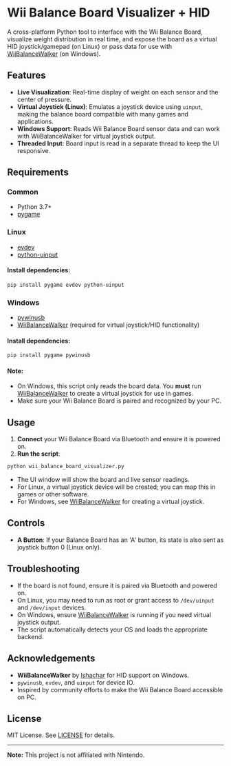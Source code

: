 # Wii Balance Board Visualizer + HID

A cross-platform Python tool to interface with the Wii Balance Board, visualize weight distribution in real time, and expose the board as a virtual HID joystick/gamepad (on Linux) or pass data for use with [WiiBalanceWalker](https://github.com/lshachar/WiiBalanceWalker) (on Windows).

## Features

- **Live Visualization**: Real-time display of weight on each sensor and the center of pressure.
- **Virtual Joystick (Linux)**: Emulates a joystick device using `uinput`, making the balance board compatible with many games and applications.
- **Windows Support**: Reads Wii Balance Board sensor data and can work with WiiBalanceWalker for virtual joystick output.
- **Threaded Input**: Board input is read in a separate thread to keep the UI responsive.

## Requirements

### Common
- Python 3.7+
- [pygame](https://pypi.org/project/pygame/)

### Linux
- [evdev](https://pypi.org/project/evdev/)
- [python-uinput](https://pypi.org/project/python-uinput/)

#### Install dependencies:
```bash
pip install pygame evdev python-uinput
```

### Windows

- [pywinusb](https://pypi.org/project/pywinusb/)
- [WiiBalanceWalker](https://github.com/lshachar/WiiBalanceWalker) (required for virtual joystick/HID functionality)

#### Install dependencies:
```bash
pip install pygame pywinusb
```

#### Note:
- On Windows, this script only reads the board data. You **must** run [WiiBalanceWalker](https://github.com/lshachar/WiiBalanceWalker) to create a virtual joystick for use in games.
- Make sure your Wii Balance Board is paired and recognized by your PC.

## Usage

1. **Connect** your Wii Balance Board via Bluetooth and ensure it is powered on.
2. **Run the script**:

```bash
python wii_balance_board_visualizer.py
```

- The UI window will show the board and live sensor readings.
- For Linux, a virtual joystick device will be created; you can map this in games or other software.
- For Windows, see [WiiBalanceWalker](https://github.com/lshachar/WiiBalanceWalker) for creating a virtual joystick.

## Controls

- **A Button**: If your Balance Board has an 'A' button, its state is also sent as joystick button 0 (Linux only).

## Troubleshooting

- If the board is not found, ensure it is paired via Bluetooth and powered on.
- On Linux, you may need to run as root or grant access to `/dev/uinput` and `/dev/input` devices.
- On Windows, ensure [WiiBalanceWalker](https://github.com/lshachar/WiiBalanceWalker) is running if you need virtual joystick output.
- The script automatically detects your OS and loads the appropriate backend.

## Acknowledgements

- **WiiBalanceWalker** by [lshachar](https://github.com/lshachar/WiiBalanceWalker) for HID support on Windows.
- `pywinusb`, `evdev`, and `uinput` for device IO.
- Inspired by community efforts to make the Wii Balance Board accessible on PC.

## License

MIT License. See [LICENSE](LICENSE) for details.

---

**Note:** This project is not affiliated with Nintendo.